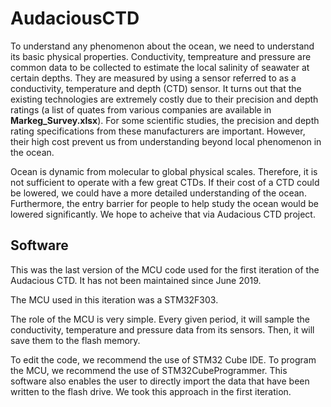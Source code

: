 # AudaciousCTD

To understand any phenomenon about the ocean, we need to understand its basic
physical properties. Conductivity, tempreature and pressure are  
common data to be collected to estimate the local salinity of seawater at
certain depths. They are measured by using a sensor referred to as a 
conductivity, temperature and depth (CTD) sensor. It turns out that the existing
technologies are extremely costly due to their precision and depth ratings 
(a list of quates from various companies are available in 
**Markeg_Survey.xlsx**). For some scientific studies, the precision and depth 
rating specifications from these manufacturers are important. However, 
their high cost prevent us from understanding beyond local phenomenon in 
the ocean. 

Ocean is dynamic from molecular to global physical scales. Therefore, it is not
sufficient to operate with a few great CTDs. If their cost of a CTD could be 
lowered, we could have a more detailed understanding of the ocean. Furthermore,
the entry barrier for people to help study the ocean would be lowered 
significantly. We hope to acheive that via Audacious CTD project.

## Software

This was the last version of the MCU code used for the first iteration of the
Audacious CTD. It has not been maintained since June 2019.

The MCU used in this iteration was a STM32F303. 

The role of the MCU is very simple. Every given period, it will sample
the conductivity, temperature and pressure data from its sensors. Then, it will
save them to the flash memory. 

To edit the code, we recommend the use of STM32 Cube IDE. To program
the MCU, we recommend the use of STM32CubeProgrammer. This software also
enables the user to directly import the data that have been written to the 
flash drive. We took this approach in the first iteration.